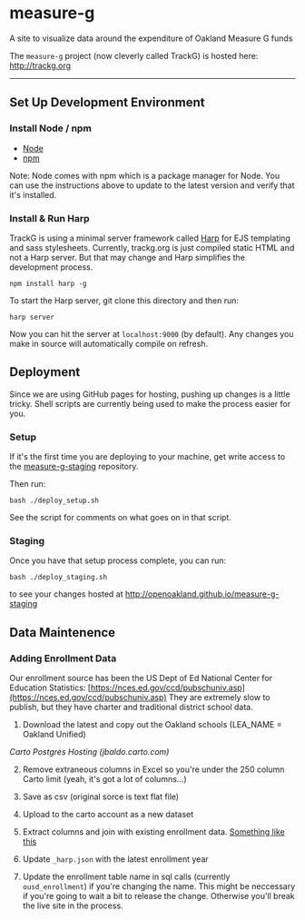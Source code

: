 # measure-g
A site to visualize data around the expenditure of Oakland Measure G funds

The ```measure-g``` project (now cleverly called TrackG) is hosted here: http://trackg.org

---
## Set Up Development Environment

### Install Node / npm

-  [Node](http://nodejs.org/download/)
-  [npm](https://docs.npmjs.com/getting-started/installing-node)

Note: Node comes with npm which is a package manager for Node. You can use the instructions above to update to the latest version and verify that it's installed.


### Install & Run Harp

TrackG is using a minimal server framework called [Harp](http://harpjs.com/) for EJS templating and sass stylesheets. Currently, trackg.org is just compiled static HTML and not a Harp server. But that may change and Harp simplifies the development process.

```
npm install harp -g
```
To start the Harp server, git clone this directory and then run:
```
harp server
```
Now you can hit the server at ```localhost:9000``` (by default). Any changes you make in source will automatically compile on refresh.

## Deployment
Since we are using GitHub pages for hosting, pushing up changes is a little tricky. Shell scripts are currently being used to make the process easier for you.

### Setup

If it's the first time you are deploying to your machine, get write access to the [measure-g-staging](https://github.com/openoakland/measure-g-staging) repository.

Then run:
```
bash ./deploy_setup.sh
```
See the script for comments on what goes on in that script.

### Staging
Once you have that setup process complete, you can run:
```
bash ./deploy_staging.sh
```
to see your changes hosted at http://openoakland.github.io/measure-g-staging

## Data Maintenence

### Adding Enrollment Data

Our enrollment source has been the US Dept of Ed National Center for Education Statistics: [https://nces.ed.gov/ccd/pubschuniv.asp](https://nces.ed.gov/ccd/pubschuniv.asp) They are extremely slow to publish, but they have charter and traditional district school data.

1. Download the latest and copy out the Oakland schools (LEA_NAME = Oakland Unified)

*Carto Postgres Hosting (jbaldo.carto.com)*

2. Remove extraneous columns in Excel so you're under the 250 column Carto limit (yeah, it's got a lot of columns...)
3. Save as csv (original sorce is text flat file)
4. Upload to the carto account as a new dataset
5. Extract columns and join with existing enrollment data. [Something like this](https://github.com/openoakland/measure-g/issues/58)

6. Update `_harp.json` with the latest enrollment year
7. Update the enrollment table name in sql calls (currently `ousd_enrollment`) if you're changing the name. This might be neccessary if you're going to wait a bit to release the change. Otherwise you'll break the live site in the process.

